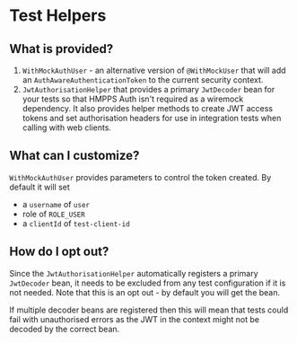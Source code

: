 # Test Helpers

## What is provided?

1. `WithMockAuthUser` - an alternative version of `@WithMockUser` that will add an `AuthAwareAuthenticationToken`
to the current security context.
2. `JwtAuthorisationHelper` that provides a primary `JwtDecoder` bean for your tests so that HMPPS Auth isn't required
as a wiremock dependency.  It also provides helper methods to create JWT access tokens and set authorisation headers for
use in integration tests when calling with web clients.

## What can I customize?

`WithMockAuthUser` provides parameters to control the token created.  By default it will set
* a `username` of `user`
* role of `ROLE_USER`
* a `clientId` of `test-client-id`

## How do I opt out?

Since the `JwtAuthorisationHelper` automatically registers a primary `JwtDecoder` bean, it needs to be excluded from
any test configuration if it is not needed.  Note that this is an opt out - by default you will get the bean.

If multiple decoder beans are registered then this will mean that tests could fail with unauthorised errors as the JWT
in the context might not be decoded by the correct bean. 

